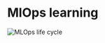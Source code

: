 # MlOps learning

![MLOps life cycle](https://dezyre.gumlet.io/images/blog/mlops-lifecycle/Understanding_the_MLOps_Lifecycle.webp?w=1242&dpr=1.3)
